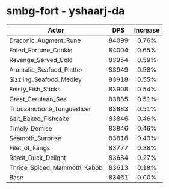 # smbg-fort - yshaarj-da
| Actor | DPS | Increase |
|---|:---:|:---:|
|Draconic_Augment_Rune|84099|0.76%|
|Fated_Fortune_Cookie|84004|0.65%|
|Revenge_Served_Cold|83954|0.59%|
|Aromatic_Seafood_Platter|83949|0.58%|
|Sizzling_Seafood_Medley|83918|0.55%|
|Feisty_Fish_Sticks|83908|0.54%|
|Great_Cerulean_Sea|83885|0.51%|
|Thousandbone_Tongueslicer|83883|0.51%|
|Salt_Baked_Fishcake|83846|0.46%|
|Timely_Demise|83846|0.46%|
|Seamoth_Surprise|83818|0.43%|
|Filet_of_Fangs|83777|0.38%|
|Roast_Duck_Delight|83684|0.27%|
|Thrice_Spiced_Mammoth_Kabob|83613|0.18%|
|Base|83461|0.00%|
